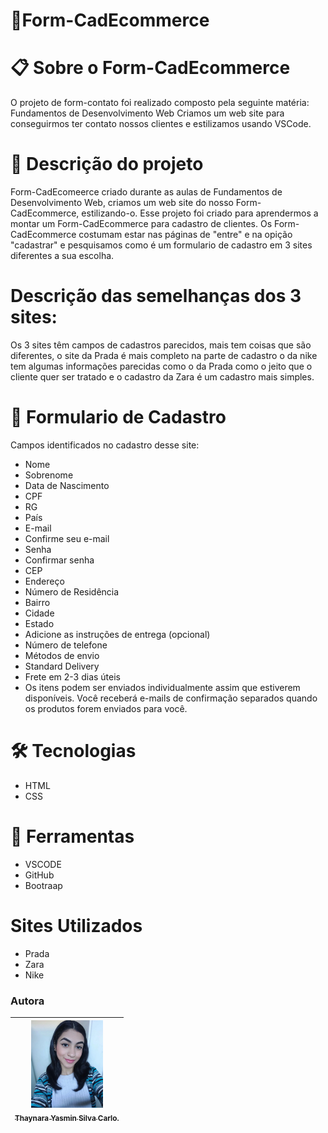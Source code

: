 # 🚀Form-CadEcommerce
 
# 📋 Sobre o Form-CadEcommerce
O projeto de form-contato foi realizado composto pela seguinte matéria:
Fundamentos de Desenvolvimento Web
Criamos um web site para conseguirmos ter contato nossos clientes e estilizamos usando VSCode.
 
# 📄 Descrição do projeto
Form-CadEcomeerce criado durante as aulas de Fundamentos de Desenvolvimento Web, criamos um web site do nosso Form-CadEcommerce, estilizando-o. Esse projeto foi criado para aprendermos a montar um Form-CadEcommerce para cadastro de clientes. Os Form-CadEcommerce costumam estar nas páginas de "entre" e na opição "cadastrar" e pesquisamos como é um formulario de cadastro em 3 sites diferentes a sua escolha.
# Descrição das semelhanças dos 3 sites:
Os 3 sites têm campos de cadastros parecidos, mais tem coisas que são diferentes, o site da Prada é mais completo na parte de cadastro o da nike tem algumas informações parecidas como o da Prada como o jeito que o cliente quer ser tratado e o cadastro da Zara é um cadastro mais simples.
 
# 📄 Formulario de Cadastro
Campos identificados no cadastro desse site:
* Nome
* Sobrenome
* Data de Nascimento
* CPF
* RG
* País
* E-mail
* Confirme seu e-mail
* Senha
* Confirmar senha
* CEP
* Endereço
* Número de Residência
* Bairro
* Cidade
* Estado
* Adicione as instruções de entrega (opcional)
* Número de telefone
* Métodos de envio
* Standard Delivery
* Frete em 2-3 dias úteis
* Os itens podem ser enviados individualmente assim que estiverem disponíveis. Você receberá e-mails de confirmação separados quando os produtos forem enviados para você.
 
# 🛠️ Tecnologias 
* HTML 
* CSS 

# 🔧 Ferramentas
* VSCODE
* GitHub
* Bootraap 

# Sites Utilizados
* Prada
* Zara
* Nike

### Autora
| [<img loading="eu.jpeg" src="thaynara.jpeg" width=115><br><sub>Thaynara Yasmin Silva Carlo.</sub>](https://github.com/Thaynaracarlo) |
| :---:

